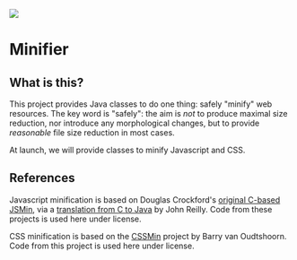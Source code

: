 ![](https://github.com/logicsquad/minifier/workflows/build/badge.svg)

Minifier
========

What is this?
-------------
This project provides Java classes to do one thing: safely "minify"
web resources. The key word is "safely": the aim is _not_ to produce
maximal size reduction, nor introduce any morphological changes, but
to provide _reasonable_ file size reduction in most cases.

At launch, we will provide classes to minify Javascript and CSS.

References
----------
Javascript minification is based on Douglas Crockford's [original
C-based JSMin](https://github.com/douglascrockford/JSMin), via a
[translation from C to
Java](https://github.com/galan/packtag/blob/master/packtag-core/src/main/java/net/sf/packtag/implementation/JSMin.java)
by John Reilly. Code from these projects is used here under license.

CSS minification is based on the
[CSSMin](https://github.com/barryvan/CSSMin) project by Barry van
Oudtshoorn. Code from this project is used here under license.
